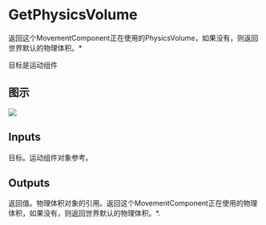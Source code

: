 # GetPhysicsVolume

返回这个MovementComponent正在使用的PhysicsVolume，如果没有，则返回世界默认的物理体积。*

目标是运动组件

## 图示

![]($-20221218-18245842.png)

## Inputs

目标。运动组件对象参考。 

## Outputs

返回值。物理体积对象的引用。返回这个MovementComponent正在使用的物理体积，如果没有，则返回世界默认的物理体积。*.
